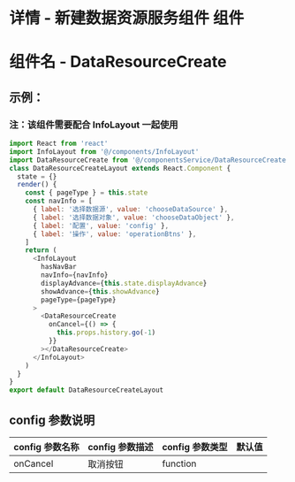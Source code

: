 <!--
 * @Author: Zhangyao
 * @Date: 2020-08-18 16:59:41
 * @LastEditors: Zhangyao
 * @LastEditTime: 2020-08-21 14:54:11
-->
# 详情 - 新建数据资源服务组件 组件
# 组件名 - DataResourceCreate
## 示例：

### 注：该组件需要配合 InfoLayout 一起使用

```js
import React from 'react'
import InfoLayout from '@/components/InfoLayout'
import DataResourceCreate from '@/componentsService/DataResourceCreate'
class DataResourceCreateLayout extends React.Component {
  state = {}
  render() {
    const { pageType } = this.state
    const navInfo = [
      { label: '选择数据源', value: 'chooseDataSource' },
      { label: '选择数据对象', value: 'chooseDataObject' },
      { label: '配置', value: 'config' },
      { label: '操作', value: 'operationBtns' },
    ]
    return (
      <InfoLayout
        hasNavBar
        navInfo={navInfo}
        displayAdvance={this.state.displayAdvance}
        showAdvance={this.showAdvance}
        pageType={pageType}
      >
        <DataResourceCreate
          onCancel={() => {
            this.props.history.go(-1)
          }}
        ></DataResourceCreate>
      </InfoLayout>
    )
  }
}
export default DataResourceCreateLayout
```

## config 参数说明

| config 参数名称 | config 参数描述 | config 参数类型 | 默认值 |
| --------------- | --------------- | --------------- | ------ |
| onCancel        | 取消按钮        | function        |
